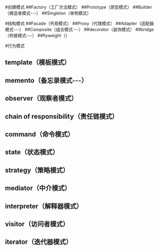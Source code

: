 #创建模式
##Factory（工厂方法模式）
##Prototype（原型模式）
##Builder（建造者模式---）
##Singleton（单例模式）

#结构模式
##Facade（外观模式）
##Proxy（代理模式）
##Adapter（适配器模式---）
##Composite（组合模式---）
##decorator（装饰模式）
##bridge（桥接模式---）
##flyweight（）

#行为模式
## template（模板模式）
## memento（备忘录模式---）
## observer（观察者模式）
## chain of responsibility（责任链模式）
## command（命令模式）
## state（状态模式）
## strategy（策略模式）
## mediator（中介模式）
## interpreter（解释器模式）
## visitor（访问者模式）
## iterator（迭代器模式）